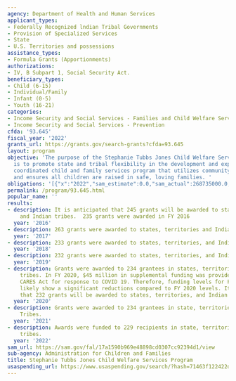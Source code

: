 ```yaml
---
agency: Department of Health and Human Services
applicant_types:
- Federally Recognized lndian Tribal Governments
- Provision of Specialized Services
- State
- U.S. Territories and possessions
assistance_types:
- Formula Grants (Apportionments)
authorizations:
- IV, B Subpart 1, Social Security Act.
beneficiary_types:
- Child (6-15)
- Individual/Family
- Infant (0-5)
- Youth (16-21)
categories:
- Income Security and Social Services - Families and Child Welfare Services
- Income Security and Social Services - Prevention
cfda: '93.645'
fiscal_year: '2022'
grants_url: https://grants.gov/search-grants?cfda=93.645
layout: program
objective: 'The purpose of the Stephanie Tubbs Jones Child Welfare Services program
  is to promote state and tribal flexibility in the development and expansion of a
  coordinated child and family services program that utilizes community-based agencies
  and ensures all children are raised in safe, loving families. '
obligations: '[{"x":"2022","sam_estimate":0.0,"sam_actual":268735000.0,"usa_spending_actual":266136483.32},{"x":"2023","sam_estimate":268735000.0,"sam_actual":0.0,"usa_spending_actual":265589517.69},{"x":"2024","sam_estimate":268735000.0,"sam_actual":0.0,"usa_spending_actual":266184921.76}]'
permalink: /program/93.645.html
popular_name: ''
results:
- description: It is anticipated that 245 grants will be awarded to states, territories
    and Indian tribes.  235 grants were awarded in FY 2016
  year: '2016'
- description: 263 grants were awarded to states, territories and Indian tribes.
  year: '2017'
- description: 233 grants were awarded to states, territories, and Indian tribes.
  year: '2018'
- description: 232 grants were awarded to states, territories, and Indian tribes.
  year: '2019'
- description: Grants were awarded to 234 grantees in states, territories, and Indian
    tribes. In FY 2020, $45 million in supplemental funding was provided through the
    CARES Act for response to COVID 19. Therefore, funding levels for FY 2021 will
    likely show a significant reductions compared to FY 2020 levels. It is anticipated
    that 232 grants will be awarded to states, territories, and Indian tribes.
  year: '2020'
- description: Grants were awarded to 234 grantees in state, territories, and Indian
    Tribes.
  year: '2021'
- description: Awards were funded to 229 recipients in state, territories, and Indian
    tribes.
  year: '2022'
sam_url: https://sam.gov/fal/17a1590b969e48898cd0307cc92394d1/view
sub-agency: Administration for Children and Families
title: Stephanie Tubbs Jones Child Welfare Services Program
usaspending_url: https://www.usaspending.gov/search/?hash=71463f122422d3114a39e2255bf5d6d5
---
```

